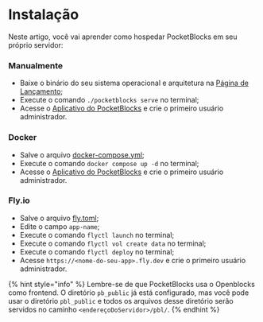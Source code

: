 # Instalação

Neste artigo, você vai aprender como hospedar PocketBlocks em seu próprio servidor:

### Manualmente

- Baixe o binário do seu sistema operacional e arquitetura na [Página de Lançamento](https://github.com/pedrozadotdev/pocketblocks/releases);
- Execute o comando `./pocketblocks serve` no terminal;
- Acesse o [Aplicativo do PocketBlocks](http://localhost:8090) e crie o primeiro usuário administrador.

### Docker

- Salve o arquivo [docker-compose.yml](https://raw.githubusercontent.com/pedrozadotdev/pocketblocks/main/docker-compose.yml);
- Execute o comando `docker compose up -d` no terminal;
- Acesse o [Aplicativo do PocketBlocks](http://localhost:8080) e crie o primeiro usuário administrador.

### Fly.io

- Salve o arquivo [fly.toml](https://raw.githubusercontent.com/pedrozadotdev/pocketblocks/main/fly.toml);
- Edite o campo `app-name`;
- Execute o comando `flyctl launch` no terminal;
- Execute o comando `flyctl vol create data` no terminal;
- Execute o comando `flyctl deploy` no terminal;
- Acesse `https://<nome-do-seu-app>.fly.dev` e crie o primeiro usuário administrador.

{% hint style="info" %}
Lembre-se de que PocketBlocks usa o Openblocks como frontend. O diretório `pb_public` já está configurado, mas você pode usar o diretório `pbl_public` e todos os arquivos desse diretório serão servidos no caminho `<endereçoDoServidor>/pbl/`.
{% endhint %}

